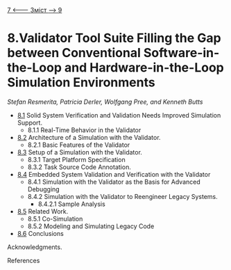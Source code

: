 [7 <--- ](7.md) [   Зміст   ](README.md) [--> 9](9.md)

# 8.Validator Tool Suite Filling the Gap between Conventional Software-in-the-Loop and Hardware-in-the-Loop Simulation Environments

*Stefan* *Resmerita,* *Patricia* *Derler, Wolfgang* *Pree,* *and* *Kenneth* *Butts*

- [8.1](8_1.md)    Solid System Verification and Validation Needs Improved Simulation Support. 
  - 8.1.1    Real-Time Behavior in the Validator 
- [8.2](8_2.md)    Architecture of a Simulation with the Validator. 
  - 8.2.1    Basic Features of the Validator 
- [8.3](8_3.md)    Setup of a Simulation with the Validator. 
  - 8.3.1    Target Platform Specification 
  - 8.3.2    Task Source Code Annotation. 
- [8.4](8_4.md)    Embedded System Validation and Verification with the Validator 
  - 8.4.1    Simulation with the Validator as the Basis for Advanced Debugging 
  - 8.4.2    Simulation with the Validator to Reengineer Legacy Systems. 
    - 8.4.2.1    Sample Analysis 
- [8.5](8_5.md)    Related Work. 
  - 8.5.1    Co-Simulation 
  - 8.5.2    Modeling and Simulating Legacy Code 
- [8.6](8_6.md)    Conclusions 

Acknowledgments. 

References 

 